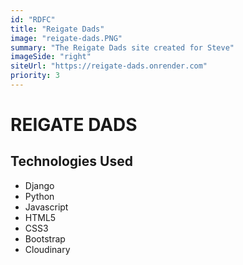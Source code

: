 ```yaml
---
id: "RDFC"
title: "Reigate Dads"
image: "reigate-dads.PNG"
summary: "The Reigate Dads site created for Steve"
imageSide: "right"
siteUrl: "https://reigate-dads.onrender.com"
priority: 3
---
```


# REIGATE DADS

## Technologies Used

- Django
- Python
- Javascript
- HTML5
- CSS3
- Bootstrap
- Cloudinary
